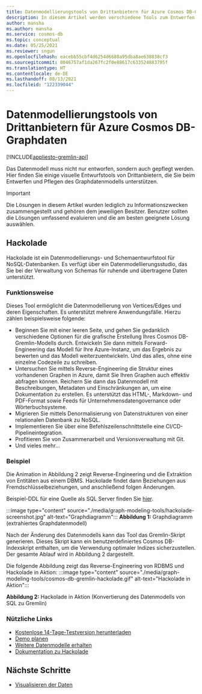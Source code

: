 ```yaml
---
title: Datenmodellierungstools von Drittanbietern für Azure Cosmos DB-Graphdaten
description: In diesem Artikel werden verschiedene Tools zum Entwerfen des Graphdatenmodells beschrieben.
author: mansha
ms.author: mansha
ms.service: cosmos-db
ms.topic: conceptual
ms.date: 05/25/2021
ms.reviewer: sngun
ms.openlocfilehash: eacebb55cbf4d6254d6688a95dba8ae638838cf3
ms.sourcegitcommit: 0046757af1da267fc2f0e88617c633524883795f
ms.translationtype: HT
ms.contentlocale: de-DE
ms.lasthandoff: 08/13/2021
ms.locfileid: "122339044"
---
```

# <a name="third-party-data-modeling-tools-for-azure-cosmos-db-graph-data"></a>Datenmodellierungstools von Drittanbietern für Azure Cosmos DB-Graphdaten

[!INCLUDE[appliesto-gremlin-api](../includes/appliesto-gremlin-api.md)]

Das Datenmodell muss nicht nur entworfen, sondern auch gepflegt werden. Hier finden Sie einige visuelle Entwurfstools von Drittanbietern, die Sie beim Entwerfen und Pflegen des Graphdatenmodells unterstützen.

> [!IMPORTANT] 
> Die Lösungen in diesem Artikel wurden lediglich zu Informationszwecken zusammengestellt und gehören dem jeweiligen Besitzer. Benutzer sollten die Lösungen umfassend evaluieren und die am besten geeignete Lösung auswählen.

## <a name="hackolade"></a>Hackolade

Hackolade ist ein Datenmodellierungs- und Schemaentwurfstool für NoSQL-Datenbanken. Es verfügt über ein Datenmodellierungsstudio, das Sie bei der Verwaltung von Schemas für ruhende und übertragene Daten unterstützt.

### <a name="how-it-works"></a>Funktionsweise
Dieses Tool ermöglicht die Datenmodellierung von Vertices/Edges und deren Eigenschaften.  Es unterstützt mehrere Anwendungsfälle. Hierzu zählen beispielsweise folgende:
-   Beginnen Sie mit einer leeren Seite, und gehen Sie gedanklich verschiedene Optionen für die grafische Erstellung Ihres Cosmos DB-Gremlin-Modells durch.  Entwickeln Sie dann mittels Forward-Engineering das Modell für Ihre Azure-Instanz, um das Ergebnis zu bewerten und das Modell weiterzuentwickeln.  Und das alles, ohne eine einzelne Codezeile zu schreiben.
-   Untersuchen Sie mittels Reverse-Engineering die Struktur eines vorhandenen Graphen in Azure, damit Sie Ihren Graphen auch effektiv abfragen können.  Reichern Sie dann das Datenmodell mit Beschreibungen, Metadaten und Einschränkungen an, um eine Dokumentation zu erstellen. Es unterstützt das HTML-, Markdown- und PDF-Format sowie Feeds für Unternehmensdatengovernance oder Wörterbuchsysteme.
-   Migrieren Sie mittels Denormalisierung von Datenstrukturen von einer relationalen Datenbank zu NoSQL.
-   Implementieren Sie über eine Befehlszeilenschnittstelle eine CI/CD-Pipelineintegration.
-   Profitieren Sie von Zusammenarbeit und Versionsverwaltung mit Git.
-   Und vieles mehr...

### <a name="sample"></a>Beispiel

Die Animation in Abbildung 2 zeigt Reverse-Engineering und die Extraktion von Entitäten aus einem DBMS. Hackolade findet dann Beziehungen aus Fremdschlüsselbeziehungen, und anschließend folgen Änderungen.

Beispiel-DDL für eine Quelle als SQL Server finden Sie [hier](https://github.com/Azure-Samples/northwind-ddl-sample/nw.sql).   


:::image type="content" source="./media/graph-modeling-tools/hackolade-screenshot.jpg" alt-text="Graphdiagramm":::
**Abbildung 1:** Graphdiagramm (extrahiertes Graphdatenmodell)

Nach der Änderung des Datenmodells kann das Tool das Gremlin-Skript generieren. Dieses Skript kann ein benutzerdefiniertes Cosmos DB-Indexskript enthalten, um die Verwendung optimaler Indizes sicherzustellen. Der gesamte Ablauf wird in Abbildung 2 dargestellt.

Die folgende Abbildung zeigt das Reverse-Engineering von RDBMS und Hackolade in Aktion: :::image type="content" source="./media/graph-modeling-tools/cosmos-db-gremlin-hackolade.gif" alt-text="Hackolade in Aktion":::

**Abbildung 2:** Hackolade in Aktion (Konvertierung des Datenmodells von SQL zu Gremlin)
### <a name="useful-links"></a>Nützliche Links 
-   [Kostenlose 14-Tage-Testversion herunterladen](https://hackolade.com/download.html)
-   [Demo planen](https://c.x.ai/pdesmarets)
-  [Weitere Datenmodelle erhalten](https://hackolade.com/samplemodels.html#cosmosdb)
-  [Dokumentation zu Hackolade](https://hackolade.com/help/CosmosDBGremlin.html)

## <a name="next-steps"></a>Nächste Schritte
- [Visualisieren der Daten](/graph-visualization)
